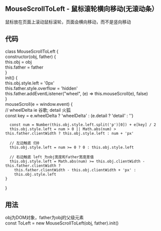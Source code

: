 
## MouseScrollToLeft - 鼠标滚轮横向移动(无滚动条）
  鼠标放在页面上滚动鼠标滚轮，页面会横向移动，而不是竖向移动

## 代码
  class MouseScrollToLeft {  
    constructor(obj, father) {  
      this.obj = obj  
      this.father = father  
    }  
    init() {  
      this.obj.style.left = '0px'  
      this.father.style.overflow = 'hidden'  
      this.father.addEventListener("wheel", (e) => this.mouseScroll(e), false)  
    }  
    mouseScroll(e = window.event) {  
      // wheelDelta ie 谷歌; detail 火狐  
      const key = e.wheelDelta ? 'wheelDelta' : (e.detail ? 'detail' : '')  

      const num = Number(this.obj.style.left.split('p')[0]) + e[key] / 2  
      this.obj.style.left = num > 0 || Math.abs(num) > this.father.clientWidth ? this.obj.style.left : num + 'px'  

      // 左边触底 归0  
      this.obj.style.left = num >= 0 ? 0 : this.obj.style.left  

      // 右边触底 left 为obj宽度和father宽度差值  
      this.obj.style.left = Math.abs(num) >= this.obj.clientWidth - this.father.clientWidth ?  
        this.father.clientWidth - this.obj.clientWidth + 'px' :  
        this.obj.style.left  
    }  
  }  

## 用法
  obj为DOM对象，father为obj的父级元素  
  const ToLeft = new MouseScrollToLeft(obj, father).init()
